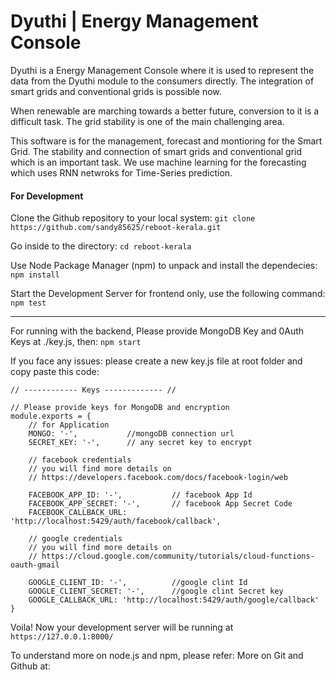 # Dyuthi | Energy Management Console

Dyuthi is a Energy Management Console where it is used to represent 
the data from the Dyuthi module to the consumers directly. The integration 
of smart grids and conventional grids is possible now.

When renewable are marching towards a better future, conversion to it is
a difficult task. The grid stability is one of the main challenging area.

This software is for the management, forecast and montioring for the Smart Grid.
The stability and connection of smart grids and conventional grid which is an
important task. We use machine learning for the forecasting which uses RNN netwroks
for Time-Series prediction.

#### For Development

Clone the Github repository to your local system:
`git clone https://github.com/sandy85625/reboot-kerala.git`

Go inside to the directory:
`cd reboot-kerala`

Use Node Package Manager (npm) to unpack and install the dependecies:
`npm install`

Start the Development Server for frontend only, use the following command:
`npm test`

---

For running with the backend, Please provide MongoDB Key and 0Auth Keys at ./key.js, then:
`npm start`

If you face any issues:
please create a new key.js file at root folder and copy paste this code:
```
// ------------ Keys ------------- //

// Please provide keys for MongoDB and encryption
module.exports = {
    // for Application
    MONGO: '-',           //mongoDB connection url
    SECRET_KEY: '-',      // any secret key to encrypt

    // facebook credentials 
    // you will find more details on 
    // https://developers.facebook.com/docs/facebook-login/web

    FACEBOOK_APP_ID: '-',           // facebook App Id
    FACEBOOK_APP_SECRET: '-',       // facebook App Secret Code
    FACEBOOK_CALLBACK_URL: 'http://localhost:5429/auth/facebook/callback',

    // google credentials
    // you will find more details on 
    // https://cloud.google.com/community/tutorials/cloud-functions-oauth-gmail

    GOOGLE_CLIENT_ID: '-',          //google clint Id
    GOOGLE_CLIENT_SECRET: '-',      //google clint Secret key
    GOOGLE_CALLBACK_URL: 'http://localhost:5429/auth/google/callback'
}
``` 

Voila! Now your development server will be running at `https://127.0.0.1:8000/`


To understand more on node.js and npm, please refer: 
More on Git and Github at: 
